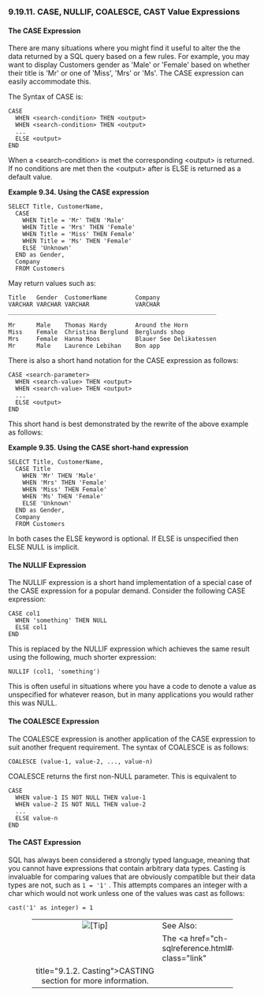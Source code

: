 <div id="caseandco" class="section">

<div class="titlepage">

<div>

<div>

### 9.19.11. CASE, NULLIF, COALESCE, CAST Value Expressions

</div>

</div>

</div>

<div id="case" class="section">

<div class="titlepage">

<div>

<div>

#### The CASE Expression

</div>

</div>

</div>

There are many situations where you might find it useful to alter the
the data returned by a SQL query based on a few rules. For example, you
may want to display Customers gender as 'Male' or 'Female' based on
whether their title is 'Mr' or one of 'Miss', 'Mrs' or 'Ms'. The CASE
expression can easily accommodate this.

The Syntax of CASE is:

``` programlisting
CASE
  WHEN <search-condition> THEN <output>
  WHEN <search-condition> THEN <output>
  ...
  ELSE <output>
END
```

When a \<search-condition\> is met the corresponding \<output\> is
returned. If no conditions are met then the \<output\> after is ELSE is
returned as a default value.

<div id="ex_caseexp" class="example">

**Example 9.34. Using the CASE expression**

<div class="example-contents">

``` programlisting
SELECT Title, CustomerName,
  CASE
    WHEN Title = 'Mr' THEN 'Male'
    WHEN Title = 'Mrs' THEN 'Female'
    WHEN Title = 'Miss' THEN Female'
    WHEN Title = 'Ms' THEN 'Female'
    ELSE 'Unknown'
  END as Gender,
  Company
  FROM Customers
```

May return values such as:

``` screen
Title   Gender  CustomerName        Company
VARCHAR VARCHAR VARCHAR             VARCHAR
___________________________________________________________

Mr      Male    Thomas Hardy        Around the Horn
Miss    Female  Christina Berglund  Berglunds shop
Mrs     Female  Hanna Moos          Blauer See Delikatessen
Mr      Male    Laurence Lebihan    Bon app
```

</div>

</div>

  

There is also a short hand notation for the CASE expression as follows:

``` programlisting
CASE <search-parameter>
  WHEN <search-value> THEN <output>
  WHEN <search-value> THEN <output>
  ...
  ELSE <output>
END
```

This short hand is best demonstrated by the rewrite of the above example
as follows:

<div id="ex_caseexpshort" class="example">

**Example 9.35. Using the CASE short-hand expression**

<div class="example-contents">

``` programlisting
SELECT Title, CustomerName,
  CASE Title
    WHEN 'Mr' THEN 'Male'
    WHEN 'Mrs' THEN 'Female'
    WHEN 'Miss' THEN Female'
    WHEN 'Ms' THEN 'Female'
    ELSE 'Unknown'
  END as Gender,
  Company
  FROM Customers
```

</div>

</div>

  

In both cases the ELSE keyword is optional. If ELSE is unspecified then
ELSE NULL is implicit.

</div>

<div id="casenullif" class="section">

<div class="titlepage">

<div>

<div>

#### The NULLIF Expression

</div>

</div>

</div>

The NULLIF expression is a short hand implementation of a special case
of the CASE expression for a popular demand. Consider the following CASE
expression:

``` programlisting
CASE col1
  WHEN 'something' THEN NULL
  ELSE col1
END
```

This is replaced by the NULLIF expression which achieves the same result
using the following, much shorter expression:

``` programlisting
NULLIF (col1, 'something')
```

This is often useful in situations where you have a code to denote a
value as unspecified for whatever reason, but in many applications you
would rather this was NULL.

</div>

<div id="casecoalesce" class="section">

<div class="titlepage">

<div>

<div>

#### The COALESCE Expression

</div>

</div>

</div>

The COALESCE expression is another application of the CASE expression to
suit another frequent requirement. The syntax of COALESCE is as follows:

``` programlisting
COALESCE (value-1, value-2, ..., value-n)
```

COALESCE returns the first non-NULL parameter. This is equivalent to

``` programlisting
CASE
  WHEN value-1 IS NOT NULL THEN value-1
  WHEN value-2 IS NOT NULL THEN value-2
  ...
  ELSE value-n
END
```

</div>

<div id="selcastexp" class="section">

<div class="titlepage">

<div>

<div>

#### The CAST Expression

</div>

</div>

</div>

SQL has always been considered a strongly typed language, meaning that
you cannot have expressions that contain arbitrary data types. Casting
is invaluable for comparing values that are obviously compatible but
their data types are not, such as `1 = '1'` . This attempts compares an
integer with a char which would not work unless one of the values was
cast as follows:

``` programlisting
cast('1' as integer) = 1
```

<div class="tip" style="margin-left: 0.5in; margin-right: 0.5in;">

|                            |                                                                  |
|:--------------------------:|:-----------------------------------------------------------------|
| ![\[Tip\]](images/tip.png) | See Also:                                                        |
|                            | The <a href="ch-sqlreference.html#dtcasting" class="link"        
                              title="9.1.2. Casting">CASTING</a> section for more information.  |

</div>

</div>

</div>
